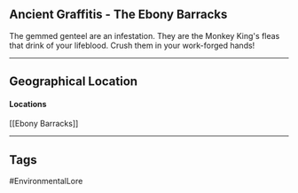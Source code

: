 ## Ancient Graffitis - The Ebony Barracks
The gemmed genteel are an infestation. They are the Monkey King's fleas that drink of your lifeblood. Crush them in your work-forged hands!

---
## Geographical Location
#### Locations
[[Ebony Barracks]]

---
## Tags
#EnvironmentalLore